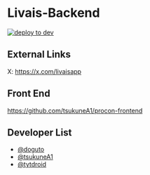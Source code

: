 # Livais-Backend
[![deploy to dev](https://github.com/doguto/Livais-backend/actions/workflows/deploy.yml/badge.svg)](https://github.com/doguto/Livais-backend/actions/workflows/deploy.yml)

## External Links
X: https://x.com/livaisapp

## Front End
https://github.com/tsukuneA1/procon-frontend

## Developer List
* [@doguto](https://github.com/doguto)
* [@tsukuneA1](https://github.com/tsukuneA1)
* [@tytdroid](https://github.com/tytdroid)

